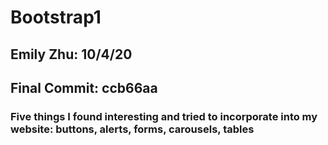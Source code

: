 # Bootstrap1
## Emily Zhu: 10/4/20
## Final Commit: ccb66aa

### Five things I found interesting and tried to incorporate into my website: buttons, alerts, forms, carousels, tables
